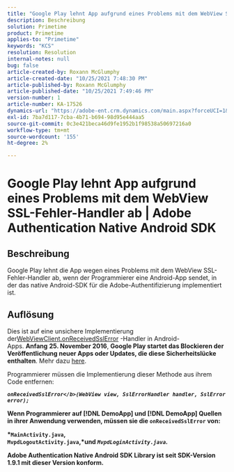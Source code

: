 ```yaml
---
title: "Google Play lehnt App aufgrund eines Problems mit dem WebView SSL-Fehler-Handler ab | Adobe Authentication Native Android SDK"
description: Beschreibung
solution: Primetime
product: Primetime
applies-to: "Primetime"
keywords: "KCS"
resolution: Resolution
internal-notes: null
bug: false
article-created-by: Roxann McGlumphy
article-created-date: "10/25/2021 7:48:30 PM"
article-published-by: Roxann McGlumphy
article-published-date: "10/25/2021 7:49:46 PM"
version-number: 1
article-number: KA-17526
dynamics-url: "https://adobe-ent.crm.dynamics.com/main.aspx?forceUCI=1&pagetype=entityrecord&etn=knowledgearticle&id=cd131085-cc35-ec11-b6e6-000d3a3485ea"
exl-id: 7ba7d117-7cba-4b71-b694-98d95e444aa5
source-git-commit: 0c3e421beca46d9fe1952b1f98538a50697216a0
workflow-type: tm+mt
source-wordcount: '155'
ht-degree: 2%

---
```


# Google Play lehnt App aufgrund eines Problems mit dem WebView SSL-Fehler-Handler ab | Adobe Authentication Native Android SDK

## Beschreibung

Google Play lehnt die App wegen eines Problems mit dem WebView SSL-Fehler-Handler ab, wenn der Programmierer eine Android-App sendet, in der das native Android-SDK für die Adobe-Authentifizierung implementiert ist.

## Auflösung


Dies ist auf eine unsichere Implementierung der[WebViewClient.onReceivedSslError](https://developer.android.com/reference/android/webkit/WebViewClient.html#onReceivedSslError%28android.webkit.WebView,%20android.webkit.SslErrorHandler,%20android.net.http.SslError%29) -Handler in Android-Apps. <b>Anfang</b> <b>25. November 2016</b>, <b>Google Play startet das Blockieren der Veröffentlichung neuer Apps oder Updates, die diese Sicherheitslücke enthalten</b>. Mehr dazu [here](https://support.google.com/faqs/answer/7071387?hl=en).

Programmierer müssen die Implementierung dieser Methode aus ihrem Code entfernen:

<b>*`onReceivedSslError</b>(WebView view, SslErrorHandler handler, SslError error);`*

Wenn Programmierer auf [!DNL DemoApp] und [!DNL DemoApp] Quellen in ihrer Anwendung verwenden, müssen sie die <b>`onReceivedSslError` </b>von:

*`MainActivity.java`, `MvpdLogoutActivity.java`,*und *`MvpdLoginActivity.java`.*

Adobe Authentication Native Android SDK Library ist seit SDK-Version 1.9.1 mit dieser Version konform.

